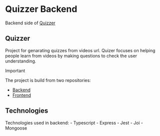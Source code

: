 # Quizzer Backend
Backend side of [Quizzer](https://github.com/users/gil392/projects/1)

## Quizzer
Project for genarating quizzes from videos url.
Quizer focuses on helping people learn from videos by making questions to check the user understanding.

> [!IMPORTANT]
> The project is build from two repositories:
> - [Backend](https://github.com/gil392/Quizzer)
> - [Frontend](https://github.com/gil392/quizzer_frontend)

## Technologies
Technologies used in backend:
    - Typescript
    - Express
    - Jest
    - Joi
    - Mongoose
